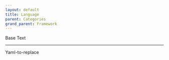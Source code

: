 ```yaml
---
layout: default
title: Language
parent: Categories
grand_parent: Framework 
---
```


Base Text 

---

Yaml-to-replace

